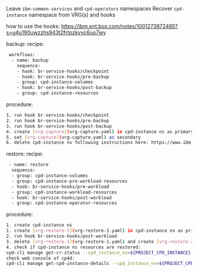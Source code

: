 Leave `ibm-common-services` and `cpd-operators` namespaces
Recover `cpd-instance` namespace from VRG(s) and hooks

how to use the hooks:
https://ibm.ent.box.com/notes/1001273872485?s=u4u190uwzzhs943t2frtpzkyyc6uo7wy

backup:
  recipe:
  ```sh
   workflows:
    - name: backup
      sequence:
      - hook: br-service-hooks/checkpoint
      - hook: br-service-hooks/pre-backup
      - group: cpd-instance-volumes
      - hook: br-service-hooks/post-backup
      - group: cpd-instance-resources
  ```

  procedure:
  ```sh
  1. run hook br-service-hooks/checkpoint
  2. run hook br-service-hooks/pre-backup
  3. run hook br-service-hooks/post-backup
  4. create [vrg-capture](vrg-capture.yaml) in cpd-instance ns as primary and wait for clusterdataprotected
  5. set [vrg-capture](vrg-capture.yaml) as secondary
  6. delete cpd-instance ns following instructions here: https://www.ibm.com/docs/en/cloud-paks/cp-data/4.0?topic=bured-scenario-backing-up-restoring-instance-cloud-pak-data-same-cluster
  ```
  
restore:
  recipe:
  ```sh
   - name: restore
    sequence:
    - group: cpd-instance-volumes
    - group: cpd-instance-pre-workload-resources
    - hook: br-service-hooks/pre-workload
    - group: cpd-instance-workload-resources
    - hook: br-service-hooks/post-workload
    - group: cpd-instance-operator-resources
  ```
    
  procedure:
  ```sh
  1. create cpd-instance ns
  1. create [vrg-restore-1](vrg-restore-1.yaml) in cpd-instance ns as primary and wait for clusterdataready
  2. run hook br-service-hooks/post-workload
  3. delete [vrg-restore-1](vrg-restore-1.yaml) and create [vrg-restore-2](vrg-restore-2.yaml) in cpd-instance ns as primary and wait for clusterdataready
  4. check if cpd-instance ns resources are restored: 
  cpd-cli manage get-cr-status --cpd_instance_ns=${PROJECT_CPD_INSTANCE}, 
  check web console of cp4d: 
  cpd-cli manage get-cpd-instance-details --cpd_instance_ns=${PROJECT_CPD_INSTANCE} --get_admin_initial_credentials=true
  ```
